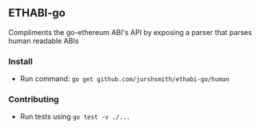 ## ETHABI-go

Compliments the go-ethereum ABI's API by exposing a parser that parses human readable ABIs

### Install

- Run command: `go get github.com/jurshsmith/ethabi-go/human`

### Contributing

- Run tests using `go test -v ./...`
